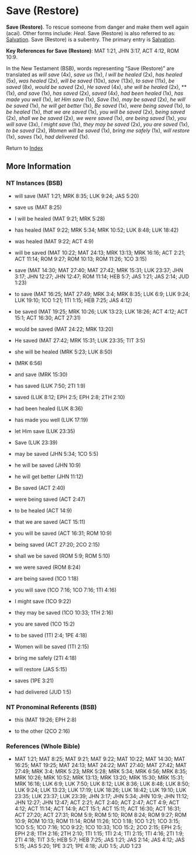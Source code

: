 # Save (Restore)
**Save (Restore)**. 
To rescue someone from danger and make them well again (acai). 
Other forms include: 
*Heal*. 
Save (Restore) is also referred to as: 
[Salvation](Salvation.md). 
Save (Restore) is a subentry. The primary entry is 
[Salvation](Salvation.md). 


**Key References for Save (Restore)**: 
MAT 1:21, JHN 3:17, ACT 4:12, ROM 10:9. 




In the New Testament (BSB), words representing “Save (Restore)” are translated as 
*will save* (4x), *save us* (1x), *I will be healed* (2x), *has healed* (5x), *was healed* (2x), *will be saved* (10x), *save* (13x), *to save* (11x), *be saved* (8x), *would be saved* (2x), *He saved* (4x), *she will be healed* (2x), ** (1x), *and save* (1x), *has saved* (2x), *saved* (4x), *had been healed* (1x), *has made you well* (1x), *let Him save* (1x), *Save* (1x), *may be saved* (2x), *he will be saved* (1x), *he will get better* (1x), *Be saved* (1x), *were being saved* (1x), *to be healed* (1x), *that we are saved* (1x), *you will be saved* (2x), *being saved* (2x), *shall we be saved* (2x), *we were saved* (1x), *are being saved* (1x), *you will save* (3x), *I might save* (1x), *they may be saved* (2x), *you are saved* (1x), *to be saved* (2x), *Women will be saved* (1x), *bring me safely* (1x), *will restore* (1x), *saves* (1x), *had delivered* (1x). 


Return to [Index](00-Index.md)

## More Information

### NT Instances (BSB)

* will save (MAT 1:21; MRK 8:35; LUK 9:24; JAS 5:20)

* save us (MAT 8:25)

* I will be healed (MAT 9:21; MRK 5:28)

* has healed (MAT 9:22; MRK 5:34; MRK 10:52; LUK 8:48; LUK 18:42)

* was healed (MAT 9:22; ACT 4:9)

* will be saved (MAT 10:22; MAT 24:13; MRK 13:13; MRK 16:16; ACT 2:21; ACT 11:14; ROM 9:27; ROM 10:13; ROM 11:26; 1CO 3:15)

* save (MAT 14:30; MAT 27:40; MAT 27:42; MRK 15:31; LUK 23:37; JHN 3:17; JHN 12:27; JHN 12:47; ROM 11:14; HEB 5:7; JAS 1:21; JAS 2:14; JUD 1:23)

* to save (MAT 16:25; MAT 27:49; MRK 3:4; MRK 8:35; LUK 6:9; LUK 9:24; LUK 19:10; 1CO 1:21; 1TI 1:15; HEB 7:25; JAS 4:12)

* be saved (MAT 19:25; MRK 10:26; LUK 13:23; LUK 18:26; ACT 4:12; ACT 15:1; ACT 16:30; ACT 27:31)

* would be saved (MAT 24:22; MRK 13:20)

* He saved (MAT 27:42; MRK 15:31; LUK 23:35; TIT 3:5)

* she will be healed (MRK 5:23; LUK 8:50)

*  (MRK 6:56)

* and save (MRK 15:30)

* has saved (LUK 7:50; 2TI 1:9)

* saved (LUK 8:12; EPH 2:5; EPH 2:8; 2TH 2:10)

* had been healed (LUK 8:36)

* has made you well (LUK 17:19)

* let Him save (LUK 23:35)

* Save (LUK 23:39)

* may be saved (JHN 5:34; 1CO 5:5)

* he will be saved (JHN 10:9)

* he will get better (JHN 11:12)

* Be saved (ACT 2:40)

* were being saved (ACT 2:47)

* to be healed (ACT 14:9)

* that we are saved (ACT 15:11)

* you will be saved (ACT 16:31; ROM 10:9)

* being saved (ACT 27:20; 2CO 2:15)

* shall we be saved (ROM 5:9; ROM 5:10)

* we were saved (ROM 8:24)

* are being saved (1CO 1:18)

* you will save (1CO 7:16; 1CO 7:16; 1TI 4:16)

* I might save (1CO 9:22)

* they may be saved (1CO 10:33; 1TH 2:16)

* you are saved (1CO 15:2)

* to be saved (1TI 2:4; 1PE 4:18)

* Women will be saved (1TI 2:15)

* bring me safely (2TI 4:18)

* will restore (JAS 5:15)

* saves (1PE 3:21)

* had delivered (JUD 1:5)



### NT Pronominal Referents (BSB)

* this (MAT 19:26; EPH 2:8)

* to the other (2CO 2:16)



### References (Whole Bible)

* MAT 1:21; MAT 8:25; MAT 9:21; MAT 9:22; MAT 10:22; MAT 14:30; MAT 16:25; MAT 19:25; MAT 24:13; MAT 24:22; MAT 27:40; MAT 27:42; MAT 27:49; MRK 3:4; MRK 5:23; MRK 5:28; MRK 5:34; MRK 6:56; MRK 8:35; MRK 10:26; MRK 10:52; MRK 13:13; MRK 13:20; MRK 15:30; MRK 15:31; MRK 16:16; LUK 6:9; LUK 7:50; LUK 8:12; LUK 8:36; LUK 8:48; LUK 8:50; LUK 9:24; LUK 13:23; LUK 17:19; LUK 18:26; LUK 18:42; LUK 19:10; LUK 23:35; LUK 23:37; LUK 23:39; JHN 3:17; JHN 5:34; JHN 10:9; JHN 11:12; JHN 12:27; JHN 12:47; ACT 2:21; ACT 2:40; ACT 2:47; ACT 4:9; ACT 4:12; ACT 11:14; ACT 14:9; ACT 15:1; ACT 15:11; ACT 16:30; ACT 16:31; ACT 27:20; ACT 27:31; ROM 5:9; ROM 5:10; ROM 8:24; ROM 9:27; ROM 10:9; ROM 10:13; ROM 11:14; ROM 11:26; 1CO 1:18; 1CO 1:21; 1CO 3:15; 1CO 5:5; 1CO 7:16; 1CO 9:22; 1CO 10:33; 1CO 15:2; 2CO 2:15; EPH 2:5; EPH 2:8; 1TH 2:16; 2TH 2:10; 1TI 1:15; 1TI 2:4; 1TI 2:15; 1TI 4:16; 2TI 1:9; 2TI 4:18; TIT 3:5; HEB 5:7; HEB 7:25; JAS 1:21; JAS 2:14; JAS 4:12; JAS 5:15; JAS 5:20; 1PE 3:21; 1PE 4:18; JUD 1:5; JUD 1:23



